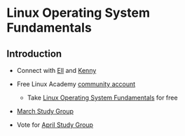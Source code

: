 # Linux Operating System Fundamentals

## Introduction

- Connect with [Ell](https://twitter.com/Ell_o_Punk) and [Kenny](https://www.twitter.com/KennysToaster)
  
- Free Linux Academy [community account](https://linuxacademy.com/join/community)
  - Take  [Linux Operating System Fundamentals](https://linuxacademy.com/linux/training/course/name/linux-operating-system-fundamentals) for free

- [March Study Group](https://www.meetup.com/jupiterbroadcasting/events/258602577/)

- Vote for [April Study Group](https://tinyurl.com/aprilstudygroup)
